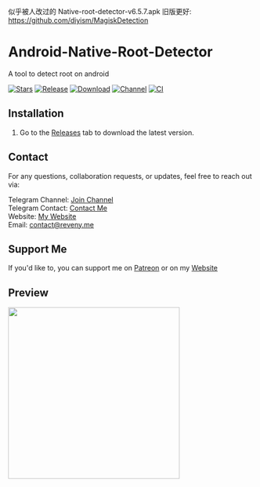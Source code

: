 似乎被人改过的 Native-root-detector-v6.5.7.apk 旧版更好: https://github.com/diyism/MagiskDetection

# Android-Native-Root-Detector
A tool to detect root on android

[![Stars](https://img.shields.io/github/stars/reveny/Android-Native-Root-Detector?label=Stars)](https://github.com/reveny)
[![Release](https://img.shields.io/github/v/release/reveny/Android-Native-Root-Detector?label=Release&logo=github)](https://github.com/reveny/Android-Native-Root-Detector/releases/latest)
[![Download](https://img.shields.io/github/downloads/reveny/Android-Native-Root-Detector/total?label=Downloads&logo=github)](https://github.com/reveny/Android-Native-Root-Detector/releases/)
[![Channel](https://img.shields.io/badge/Telegram-Channel-blue.svg?logo=telegram)](https://t.me/rootdetector)
[![CI](https://github.com/reveny/Android-Native-Root-Detector/actions/workflows/main.yml/badge.svg)](https://github.com/reveny/Android-Native-Root-Detector/actions/workflows/main.yml)

## Installation
1. Go to the [Releases](https://github.com/reveny/Android-Native-Root-Detector/releases) tab to download the latest version.

## Contact
For any questions, collaboration requests, or updates, feel free to reach out via:

Telegram Channel: [Join Channel](https://t.me/reveny1) <br>
Telegram Contact: [Contact Me](https://t.me/revenyy) <br>
Website: [My Website](https://reveny.me) <br>
Email: [contact@reveny.me](mailto:contact@reveny.me) <br>

## Support Me
If you'd like to, you can support me on [Patreon](https://www.patreon.com/c/Reveny) or on my [Website](https://reveny.me/donate.html)

## Preview
<img src="https://github.com/reveny/Android-Native-Root-Detector/blob/main/art/preview.jpg" width="350">
